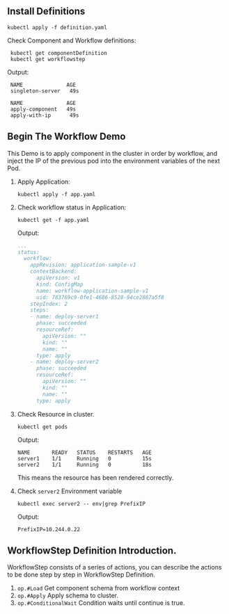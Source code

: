 ## Install Definitions

   ```
   kubectl apply -f definition.yaml
   ```
 Check Component and Workflow definitions:

   ```
    kubectl get componentDefinition
    kubectl get workflowstep
   ```

 Output:
   ```
    NAME              AGE
    singleton-server   49s

    NAME              AGE
    apply-component   49s
    apply-with-ip      49s
   ```


## Begin The Workflow Demo

This Demo is to apply component in the cluster in order by workflow, and inject the IP of the previous pod into the environment variables of the next Pod.


1. Apply Application:

    ```
    kubectl apply -f app.yaml
    ```



2. Check workflow status in Application:

    ```
    kubectl get -f app.yaml
    ```

    Output:
    ```yaml
    ...
    status:  
      workflow:
        appRevision: application-sample-v1
        contextBackend:
          apiVersion: v1
          kind: ConfigMap
          name: workflow-application-sample-v1
          uid: 783769c9-0fe1-4686-8528-94ce2887a5f8
        stepIndex: 2
        steps:
        - name: deploy-server1
          phase: succeeded
          resourceRef:
            apiVersion: ""
            kind: ""
            name: ""
          type: apply
        - name: deploy-server2
          phase: succeeded
          resourceRef:
            apiVersion: ""
            kind: ""
            name: ""
          type: apply

      ```

2. Check Resource in cluster.

    ```
    kubectl get pods
    ```

    Output:

    ```
    NAME       READY   STATUS    RESTARTS   AGE
    server1    1/1     Running   0          15s
    server2    1/1     Running   0          18s
    ```

    This means the resource has been rendered correctly.


3. Check `server2` Environment variable

    ```
    kubectl exec server2 -- env|grep PrefixIP
    ```

    Output:

    ```
    PrefixIP=10.244.0.22
    ```
## WorkflowStep Definition Introduction.

WorkflowStep consists of a series of actions, you can describe the actions to be done  step by step in WorkflowStep Definition.

1. `op.#Load`
   Get component schema from workflow context
2. `op.#Apply`
   Apply schema to cluster.
3. `op.#ConditionalWait`
   Condition waits until continue is true.